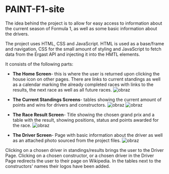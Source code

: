 # PAINT-F1-site

The idea behind the project is to allow for easy access to information about the current season of Formula 1, as well as some basic information about the drivers.

The project uses HTML, CSS and JavaScript. HTML is used as a base/frame and navigation, CSS for the small amount of styling and JavaScript to fetch data from the Ergast API and injecting it into the HMTL elements.

It consists of the following parts:
- **The Home Screen**- this is where the user is returned upon clicking the house icon on other pages. There are links to current standings as well as a calendar marking the already completed races with links to the results, the next race as well as all future races.
 ![obraz](https://user-images.githubusercontent.com/84450651/171506993-0e140de8-085b-4086-83df-a869d828ebdf.png)

- **The Current Standings Screens**- tables showing the current amount of points and wins for drivers and constructors.
![obraz](https://user-images.githubusercontent.com/84450651/171508352-eae9c3d7-eaee-44d1-a4f5-fbe8a147604b.png)
![obraz](https://user-images.githubusercontent.com/84450651/171508361-342ff26e-09e4-4bbe-b68c-408cbb66e56b.png)

- **The Race Result Screen**- Title showing the chosen grand prix and a table with the result, showing positions, status and points awarded for the race.
![obraz](https://user-images.githubusercontent.com/84450651/171508535-282a4d86-81b5-4b67-83b3-61e7e5709e6f.png)

- **The Driver Screen**- Page with basic information about the driver as well as an attached photo sourced from the project files.
![obraz](https://user-images.githubusercontent.com/84450651/171508703-faf55472-06d8-4263-91f9-128c935eb9ac.png)

Clicking on a chosen driver in standings/results brings the user to the Driver Page. Clicking on a chosen constructor, or a chosen driver in the Driver Page redirects the user to their page on Wikipedia.
In the tables next to the constructors' names their logos have been added.
